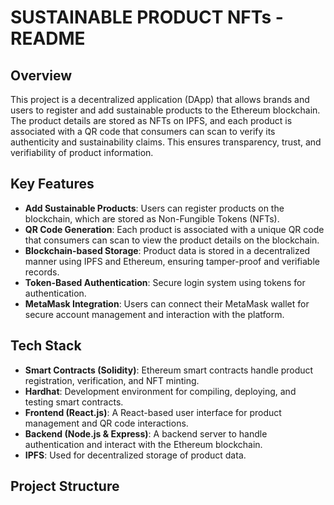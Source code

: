 # SUSTAINABLE PRODUCT NFTs - README

## Overview

This project is a decentralized application (DApp) that allows brands and users to register and add sustainable products to the Ethereum blockchain. The product details are stored as NFTs on IPFS, and each product is associated with a QR code that consumers can scan to verify its authenticity and sustainability claims. This ensures transparency, trust, and verifiability of product information.

## Key Features
- **Add Sustainable Products**: Users can register products on the blockchain, which are stored as Non-Fungible Tokens (NFTs).
- **QR Code Generation**: Each product is associated with a unique QR code that consumers can scan to view the product details on the blockchain.
- **Blockchain-based Storage**: Product data is stored in a decentralized manner using IPFS and Ethereum, ensuring tamper-proof and verifiable records.
- **Token-Based Authentication**: Secure login system using tokens for authentication.
- **MetaMask Integration**: Users can connect their MetaMask wallet for secure account management and interaction with the platform.

## Tech Stack
- **Smart Contracts (Solidity)**: Ethereum smart contracts handle product registration, verification, and NFT minting.
- **Hardhat**: Development environment for compiling, deploying, and testing smart contracts.
- **Frontend (React.js)**: A React-based user interface for product management and QR code interactions.
- **Backend (Node.js & Express)**: A backend server to handle authentication and interact with the Ethereum blockchain.
- **IPFS**: Used for decentralized storage of product data.

## Project Structure

